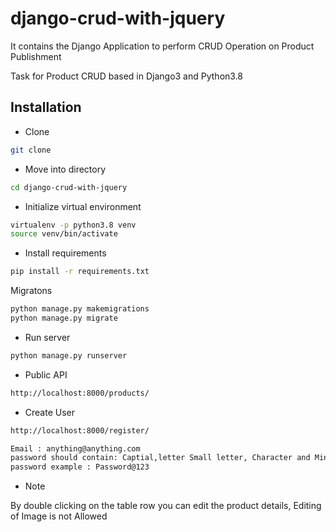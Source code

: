 # django-crud-with-jquery
It contains the Django Application to perform CRUD Operation on Product Publishment


Task for Product CRUD based in Django3 and Python3.8


## Installation

- Clone

```bash
git clone 
```

- Move into directory

```bash
cd django-crud-with-jquery
```

- Initialize virtual environment

```bash
virtualenv -p python3.8 venv
source venv/bin/activate
```

- Install requirements
```bash
pip install -r requirements.txt
```

Migratons

```bash
python manage.py makemigrations
python manage.py migrate
```

- Run server

```bash
python manage.py runserver
```

- Public API
```bash
http://localhost:8000/products/
```
- Create User 

```bash
http://localhost:8000/register/

Email : anything@anything.com
password should contain: Captial,letter Small letter, Character and Minimum 8  -
password example : Password@123
```

- Note 

By double clicking on the table row you can edit the product details,
Editing of Image is not Allowed



